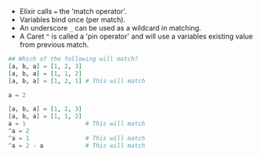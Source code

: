 
* Elixir calls `=` the 'match operator'.
* Variables bind once (per match).
* An underscore `_` can be used as a wildcard in matching.
* A Caret `^` is called a 'pin operator' and will use a variables existing value from previous match.


```elixir
## Which of the following will match?
[a, b, a] = [1, 2, 3]
[a, b, a] = [1, 1, 2]
[a, b, a] = [1, 2, 1] # This will match

a = 2

[a, b, a] = [1, 2, 3]
[a, b, a] = [1, 1, 2]
a = 1                 # This will match
^a = 2
^a = 1                # This will match
^a = 2 - a            # This will match
```
